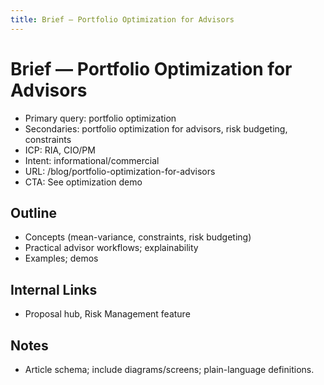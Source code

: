 ```yaml
---
title: Brief — Portfolio Optimization for Advisors
---
```


# Brief — Portfolio Optimization for Advisors

- Primary query: portfolio optimization
- Secondaries: portfolio optimization for advisors, risk budgeting, constraints
- ICP: RIA, CIO/PM
- Intent: informational/commercial
- URL: /blog/portfolio-optimization-for-advisors
- CTA: See optimization demo

## Outline
- Concepts (mean-variance, constraints, risk budgeting)
- Practical advisor workflows; explainability
- Examples; demos

## Internal Links
- Proposal hub, Risk Management feature

## Notes
- Article schema; include diagrams/screens; plain-language definitions.







